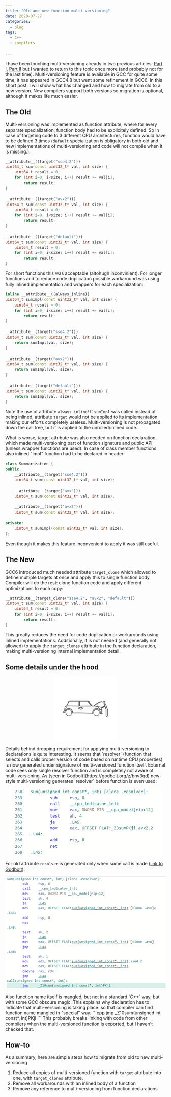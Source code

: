 ```yaml
---
title: "Old and new function multi-versioning"
date: 2020-07-27
categories:
  - blog
tags:
  - C++
  - compilers
  
---
```


I have been touching multi-versioning already in two previous articles: [Part I](/blog/multi-versioning-problem/), [Part II](/blog/multi-versioning-problem-part2/) but I wanted to return to this topic once more (and probably not for the last time).
Multi-versioning feature is available in GCC for quite some time, it has appeared in GCC4.8 but went some refinement in GCC6. In this short post, I will show what has changed and how to migrate from old to a new version. New compilers support both versions so migration is optional, although it makes life much easier.

## The Old
Multi-versioning was implemented as function attribute, where for every separate specialization, function body had to be explicitely defined. So in case of targeting code to 3 different CPU architectures, function would have to be defined 3 times (`default` specialization is obligatory in both old and new implementations of multi-versioning and code will not compile when it is missing.):
```cpp
__attribute__((target("sse4.2")))
uint64_t sum(const uint32_t* val, int size) {
    uint64_t result = 0;
    for (int i=0; i<size; i++) result += val[i];
        return result;
}

__attribute__((target("avx2")))
uint64_t sum(const uint32_t* val, int size) {
    uint64_t result = 0;
    for (int i=0; i<size; i++) result += val[i];
        return result;
}

__attribute__((target("default")))
uint64_t sum(const uint32_t* val, int size) {
    uint64_t result = 0;
    for (int i=0; i<size; i++) result += val[i];
        return result;
}
```

For short functions this was acceptable (altohugh inconvinient). For longer functions and to reduce code duplication possible workaround was using fully inlined implementation and wrappers for each specialization:
```cpp
inline __attribute__((always_inline))
uint64_t sumImpl(const uint32_t* val, int size) {
    uint64_t result = 0;
    for (int i=0; i<size; i++) result += val[i];
        return result;
}

__attribute__(target("sse4.2")))
uint64_t sum(const uint32_t* val, int size) {
    return sumImpl(val, size);
}

__attribute__(target("avx2")))
uint64_t sum(const uint32_t* val, int size) {
    return sumImpl(val, size);
}

__attribute__(target("default")))
uint64_t sum(const uint32_t* val, int size) {
    return sumImpl(val, size);
}
```

Note the use of attribute `always_inline`! If `sumImpl` was called instead of being inlined, attribute `target` would not be applied to its implementation making our efforts completely useless. Multi-versioning is not propagated down the call tree, but it is applied to the unrolled/inlined code.

What is worse, target attribute was also needed on function declaration, which made multi-versioning part of function signature and public API (unless wrapper functions are used). In case of class member functions also inlined "impl" function had to be declared in header:
```cpp
class Summarization {
public:
    __attribute__(target("sse4.2")))
    uint64_t sum(const uint32_t* val, int size);

    __attribute__(target("avx")))
    uint64_t sum(const uint32_t* val, int size);

    __attribute__(target("avx2")))
    uint64_t sum(const uint32_t* val, int size);

private:
    uint64_t sumImpl(const uint32_t* val, int size);
};
```

Even though it makes this feature inconvenient to apply it was still useful.

## The New
GCC6 introduced much needed attribute `target_clone` which allowed to define multiple targets at once and apply this to single function body. Compiler will do the rest: clone function code and apply different optimizations to each copy:
```cpp
__attribute__(target_clone("sse4.2", "avx2", "default")))
uint64_t sum(const uint32_t* val, int size) {
    uint64_t result = 0;
    for (int i=0; i<size; i++) result += val[i];
        return result;
}
```

This greatly reduces the need for code duplication or workarounds using inlined implementations. Additionally, it is not needed (and generally not allowed) to apply the `target_clones` attribute in the function declaration, making multi-versioning internal implementation detail.

## Some details under the hood
<p align="center">
<img src="/assets/images/2020-07-27-migrating-multiversioning/under_the_hood.jpg" width="200">
</p>
Details behind dropping requirement for applying multi-versioning to declarations is quite interesting. It seems that `resolver` (function that selects and calls proper version of code based on runtime CPU properties) is now generated under signature of multi-versioned function itself. External code sees only single resolver function and is completely not aware of multi-versioning. As [seen in Godbolt](https://godbolt.org/z/bnv3qd) new-style multi-versioning generates `resolver` before function is even used:
<p align="center">
<img src="/assets/images/2020-07-27-migrating-multiversioning/godbold_new.png">
</p>

For old attribute `resolver` is generated only when some call is made ([link to Godbolt](https://godbolt.org/z/nEGqzT)):
<p align="center">
<img src="/assets/images/2020-07-27-migrating-multiversioning/godbold_old.png">
</p>
Also function name itself is mangled, but not in a standard `C++` way, but with some GCC obscure magic. This explains why declaration has to indicate that multi-versioning is taking place: so that compiler can find function name mangled in "special" way.
```cpp
jmp     _Z10sum(unsigned int const*, int)PKji
```
This probably breaks linking with code from other compilers when the multi-versioned function is exported, but I haven't checked that.

## How-to
As a summary, here are simple steps how to migrate from old to new multi-versioning
1. Reduce all copies of multi-versioned function with `target` attribute into one, with `target_clones` attribute.
2. Remove all workarounds with an inlined body of a function
3. Remove any reference to multi-versioning from function declarations
